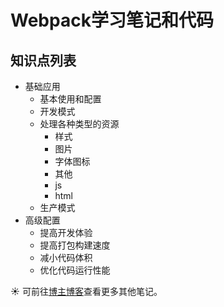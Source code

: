 # Webpack学习笔记和代码
## 知识点列表
- 基础应用
  - 基本使用和配置
  - 开发模式
  - 处理各种类型的资源
    - 样式
    - 图片
    - 字体图标
    - 其他
    - js
    - html 
  - 生产模式
- 高级配置
  - 提高开发体验
  - 提高打包构建速度
  - 减小代码体积
  - 优化代码运行性能

☀️ 可前往[博主博客](https://ppgo8.github.io/)查看更多其他笔记。
